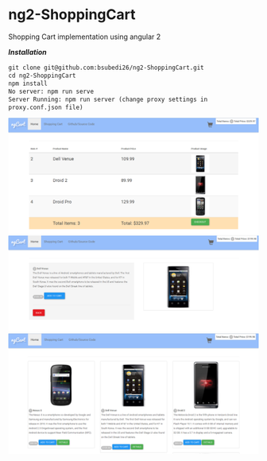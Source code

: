 # ng2-ShoppingCart
Shopping Cart implementation using angular 2

***Installation***

```
git clone git@github.com:bsubedi26/ng2-ShoppingCart.git
cd ng2-ShoppingCart
npm install
No server: npm run serve
Server Running: npm run server (change proxy settings in proxy.conf.json file)
```

![Alt text](/screenshots/cart.PNG?raw=true "Cart Page")
![Alt text](/screenshots/details.PNG?raw=true "Product Details Page")
![Alt text](/screenshots/main.PNG?raw=true "Main Product Page")